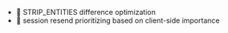 * :rocket: STRIP_ENTITIES difference optimization
* :rocket: session resend prioritizing based on client-side importance